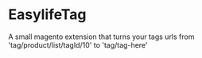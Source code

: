 EasylifeTag
===========

A small magento extension that turns your tags urls from 'tag/product/list/tagId/10' to 'tag/tag-here'
